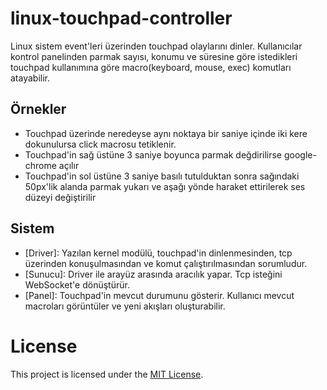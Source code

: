 # linux-touchpad-controller

Linux sistem event'leri üzerinden touchpad olaylarını dinler.
Kullanıcılar kontrol panelinden parmak sayısı, konumu ve
süresine göre istedikleri touchpad kullanımına göre 
macro(keyboard, mouse, exec) komutları atayabilir.

## Örnekler

- Touchpad üzerinde neredeyse aynı noktaya bir saniye içinde
  iki kere dokunulursa click macrosu tetiklenir.
- Touchpad'in sağ üstüne 3 saniye boyunca parmak değdirilirse
  google-chrome açılır
- Touchpad'in sol üstüne 3 saniye basılı tutulduktan sonra
  sağındaki 50px'lik alanda parmak yukarı ve aşağı yönde
  haraket ettirilerek ses düzeyi değiştirilir

## Sistem
- [Driver]: Yazılan kernel modülü, touchpad'in dinlenmesinden,
            tcp üzerinden konuşulmasından ve komut çalıştırılmasından
            sorumludur.
- [Sunucu]: Driver ile arayüz arasında aracılık yapar.
            Tcp isteğini WebSocket'e dönüştürür.
- [Panel]: Touchpad'in mevcut durumunu gösterir.
           Kullanıcı mevcut macroları görüntüler ve yeni akışları oluşturabilir.

# License
This project is licensed under the [MIT License](./LICENSE).
